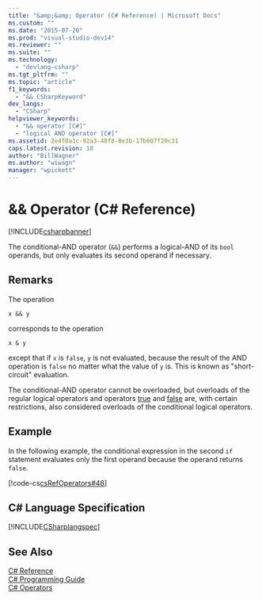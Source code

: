 ```yaml
---
title: "&amp;&amp; Operator (C# Reference) | Microsoft Docs"
ms.custom: ""
ms.date: "2015-07-20"
ms.prod: "visual-studio-dev14"
ms.reviewer: ""
ms.suite: ""
ms.technology: 
  - "devlang-csharp"
ms.tgt_pltfrm: ""
ms.topic: "article"
f1_keywords: 
  - "&&_CSharpKeyword"
dev_langs: 
  - "CSharp"
helpviewer_keywords: 
  - "&& operator [C#]"
  - "logical AND operator [C#]"
ms.assetid: 2e4f0a1c-92a3-40f8-8e3b-17b607f20c31
caps.latest.revision: 18
author: "BillWagner"
ms.author: "wiwagn"
manager: "wpickett"
---
```

# &amp;&amp; Operator (C# Reference)
[!INCLUDE[csharpbanner](../../../csharp/includes/csharpbanner.md)]

The conditional-AND operator (`&&`) performs a logical-AND of its `bool` operands, but only evaluates its second operand if necessary.  
  
## Remarks  
 The operation  
  
```  
x && y  
```  
  
 corresponds to the operation  
  
```  
x & y  
```  
  
 except that if `x` is `false`, `y` is not evaluated, because the result of the AND operation is `false` no matter what the value of `y`  is. This is known as "short-circuit" evaluation.  
  
 The conditional-AND operator cannot be overloaded, but overloads of the regular logical operators and operators [true](../../../csharp/language-reference/keywords/true.md) and [false](../../../csharp/language-reference/keywords/false.md) are, with certain restrictions, also considered overloads of the conditional logical operators.  
  
## Example  
 In the following example, the conditional expression in the second `if` statement evaluates only the first operand because the operand returns `false`.  
  
 [!code-cs[csRefOperators#48](../../../csharp/language-reference/operators/codesnippet/csharp/csrefOperators/csrefOperators.cs#48)]  
  
## C# Language Specification  
 [!INCLUDE[CSharplangspec](../../../csharp/language-reference/keywords/includes/csharplangspec-md.md)]  
  
## See Also  
 [C# Reference](../../../csharp/language-reference/index.md)   
 [C# Programming Guide](../../../csharp/programming-guide/index.md)   
 [C# Operators](../../../csharp/language-reference/operators/index.md)